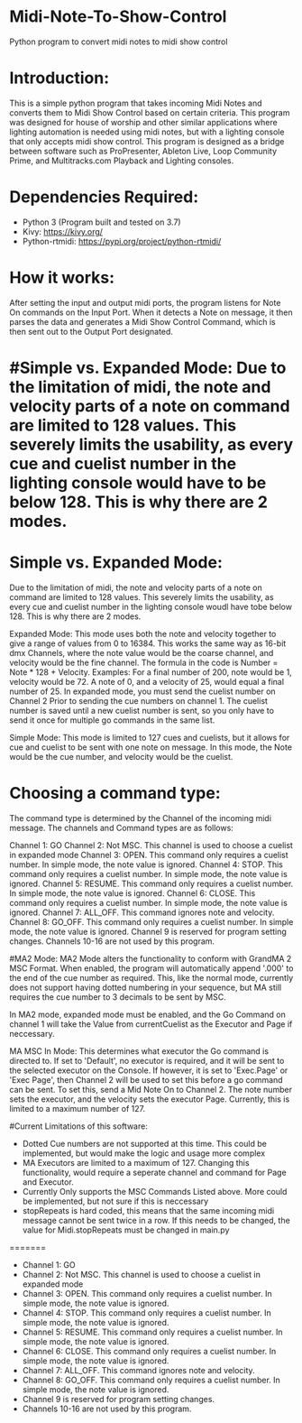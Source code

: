 # Midi-Note-To-Show-Control
 Python program to convert midi notes to midi show control

# Introduction:
This is a simple python program that takes incoming Midi Notes and converts them to Midi Show Control based on certain criteria. 
This program was designed for house of worship and other similar applications where lighting automation is needed using midi notes, 
but with a lighting console that only accepts midi show control. This program is designed as a bridge between software such as ProPresenter, Ableton Live, 
Loop Community Prime, and Multitracks.com Playback and Lighting consoles. 

# Dependencies Required:
- Python 3 (Program built and tested on 3.7)
- Kivy: https://kivy.org/
- Python-rtmidi:  https://pypi.org/project/python-rtmidi/


# How it works:
After setting the input and output midi ports, the program listens for Note On commands on the Input Port. When it detects a Note on message, it then parses the data and generates a Midi Show Control Command, which is then sent out to the Output Port designated.



#Simple vs. Expanded Mode:
Due to the limitation of midi, the note and velocity parts of a note on command are limited to 128 values. This severely limits the usability, as every cue and cuelist number in the lighting console would have to be below 128. This is why there are 2 modes. 
=======
# Simple vs. Expanded Mode:
Due to the limitation of midi, the note and velocity parts of a note on command are limited to 128 values. This severely limits the usability, as every cue and cuelist number in the lighting console woudl have tobe below 128. This is why there are 2 modes. 


Expanded Mode: This mode uses both the note and velocity together to give a range of values from 0 to 16384. This works the same way as 16-bit dmx Channels, where the note value would be the coarse channel, and velocity would be the fine channel. The formula in the code is Number = Note * 128 + Velocity. Examples: For a final number of 200, note would be 1, velocity would be 72. A note of 0, and a velocity of 25, would equal a final number of 25. In expanded mode, you must send the cuelist number on Channel 2 Prior to sending the cue numbers on channel 1. The cuelist number is saved until a new cuelist number is sent, so you only have to send it once for multiple go commands in the same list. 

Simple Mode: This mode is limited to 127 cues and cuelists, but it allows for cue and cuelist to be sent with one note on message. In this mode, the Note would be the cue number, and velocity would be the cuelist.


# Choosing a command type: 
The command type is determined by the Channel of the incoming midi message. The channels and Command types are as follows:

Channel 1: GO
Channel 2: Not MSC. This channel is used to choose a cuelist in expanded mode
Channel 3: OPEN.   This command only requires a cuelist number. In simple mode, the note value is ignored.
Channel 4: STOP.   This command only requires a cuelist number. In simple mode, the note value is ignored.
Channel 5: RESUME. This command only requires a cuelist number. In simple mode, the note value is ignored.
Channel 6: CLOSE.  This command only requires a cuelist number. In simple mode, the note value is ignored.
Channel 7: ALL_OFF. This command ignores note and velocity.
Channel 8: GO_OFF. This command only requires a cuelist number. In simple mode, the note value is ignored.
Channel 9 is reserved for program setting changes.
Channels 10-16 are not used by this program.


#MA2 Mode:
MA2 Mode alters the functionality to conform with GrandMA 2 MSC Format. When enabled, the program will automatically append '.000' to the end of the cue number as required. This, like the normal mode, currently does not support having dotted numbering in your sequence, but MA still requires the cue number to 3 decimals to be sent by MSC. 

In MA2 mode, expanded mode must be enabled, and the Go Command on channel 1 will take the Value from currentCuelist as the Executor and Page if neccessary. 

MA MSC In Mode: This determines what executor the Go command is directed to. If set to 'Default', no executor is required, and it will be sent to the selected executor on the Console. If however, it is set to 'Exec.Page' or 'Exec Page', then Channel 2 will be used to set this before a go command can be sent. To set this, send a Mid Note On to Channel 2. The note number sets the executor, and the velocity sets the executor Page. Currently, this is limited to a maximum number of 127. 

#Current Limitations of this software:
- Dotted Cue numbers are not supported at this time. This could be implemented, but would make the logic and usage more complex
- MA Executors are limited to a maximum of 127. Changing this functionality, would require a seperate channel and command for Page and Executor.
- Currently Only supports the MSC Commands Listed above. More could be implemented, but not sure if this is neccessary
- stopRepeats is hard coded, this means that the same incoming midi message cannot be sent twice in a row. If this needs to be changed, the value for Midi.stopRepeats must be changed in main.py


=======
- Channel 1: GO
- Channel 2: Not MSC. This channel is used to choose a cuelist in expanded mode
- Channel 3: OPEN.   This command only requires a cuelist number. In simple mode, the note value is ignored.
- Channel 4: STOP.   This command only requires a cuelist number. In simple mode, the note value is ignored.
- Channel 5: RESUME. This command only requires a cuelist number. In simple mode, the note value is ignored.
- Channel 6: CLOSE.  This command only requires a cuelist number. In simple mode, the note value is ignored.
- Channel 7: ALL_OFF. This command ignores note and velocity.
- Channel 8: GO_OFF. This command only requires a cuelist number. In simple mode, the note value is ignored.
- Channel 9 is reserved for program setting changes.
- Channels 10-16 are not used by this program.

